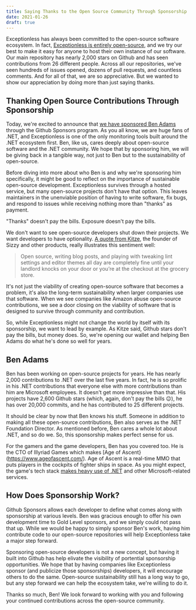 ```yaml
---
title: Saying Thanks to the Open Source Community Through Sponsorship
date: 2021-01-26
draft: true
---
```

    
Exceptionless has always been committed to the open-source software ecosystem. In fact, [Exceptionless is entirely open-source](https://github.com/Exceptionless), and we try our best to make it easy for anyone to host their own instance of our software. Our main repository has nearly 2,000 stars on Github and has seen contributions from 26 different people. Across all our repositories, we've seen hundreds of issues opened, dozens of pull requests, and countless comments. And for all of that, we are so appreciative. But we wanted to show our appreciation by doing more than just saying thanks. 

## Thanking Open Source Contributions Through Sponsorship

Today, we're excited to announce that [we have sponsored Ben Adams](https://github.com/sponsors/benaadams) through the Github Sponsors program. As you all know, we are huge fans of .NET, and Exceptionless is one of the only monitoring tools built around the .NET ecosystem first. Ben, like us, cares deeply about open-source software and the .NET community. We hope that by sponsoring him, we will be giving back in a tangible way, not just to Ben but to the sustainability of open-source. 

Before diving into more about who Ben is and why we're sponsoring him specifically, it might be good to reflect on the importance of sustainable open-source development. Exceptionless survives through a hosted service, but many open-source projects don't have that option. This leaves maintainers in the unenviable position of having to write software, fix bugs, and respond to issues while receiving nothing more than "thanks" as payment. 

"Thanks" doesn't pay the bills. Exposure doesn't pay the bills. 

We don't want to see open-source developers shut down their projects. We want developers to have optionality. [A quote from Kitze](https://medium.com/@kitze/github-stars-wont-pay-your-rent-8b348e12baed), the founder of Sizzy and other products, really illustrates this sentiment well: 

> Open source, writing blog posts, and playing with tweaking lint settings and editor themes all day are completely fine until your landlord knocks on your door or you’re at the checkout at the grocery store.  

It's not just the viability of creating open-source software that becomes a problem, it's also the long-term sustainability when larger companies use that software. When we see companies like Amazon abuse open-source contributions, we see a door closing on the viability of software that is designed to survive through community and contribution. 

So, while Exceptionless might not change the world by itself with its sponsorship, we want to lead by example. As Kitze said, Github stars don't pay the bills, but money does. So, we're opening our wallet and helping Ben Adams do what he's done so well for years. 

## Ben Adams 

Ben has been working on open-source projects for years. He has nearly 2,000 contributions to .NET over the last five years. In fact, he is so prolific in his .NET contributions that everyone else with more contributions than him are Microsoft employees. It doesn't get more impressive than that. His projects have 2,600 Github stars (which, again, don't pay the bills 😉), he has over 20,000 commits, and he has contributed to 25 different projects. 

It should be clear by now that Ben knows his stuff. Someone in addition to making all these open-source contributions, Ben also serves as the .NET Foundation Director. As mentioned before, Ben cares a whole lot about .NET, and so do we. So, this sponsorship makes perfect sense for us. 

For the gamers and the game developers, Ben has you covered too. He is the CTO of Illyriad Games which makes [Age of Ascent}(https://www.ageofascent.com/). Age of Ascent is a real-time MMO that puts players in the cockpits of fighter ships in space. As you might expect, the game's tech stack [makes heavy use of .NET](https://youtu.be/dqYlKkexth0) and other Microsoft-related services. 

## How Does Sponsorship Work?

Github Sponsors allows each developer to define what comes along with sponsorship at various levels. Ben was gracious enough to offer his own development time to Gold Level sponsors, and we simply could not pass that up. While we would be happy to simply sponsor Ben's work, having him contribute code to our open-source repositories will help Exceptionless take a major step forward. 

Sponsoring open-source developers is not a new concept, but having it built into Github has help elivate the visibility of portential sponsorship opportunities. We hope that by having companies like Exceptionless sponsor (and publicize those sponsorships) developers, it will encourage others to do the same. Open-source sustainability still has a long way to go, but any step forward we can help the ecosystem take, we're willing to do it. 

Thanks so much, Ben! We look forward to working with you and following your continued contributions across the open-source community. 